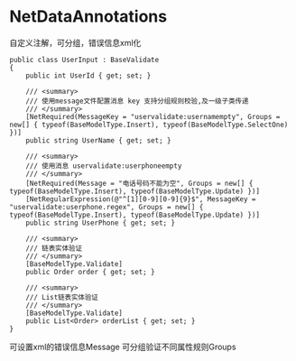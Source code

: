 # NetDataAnnotations
自定义注解，可分组，错误信息xml化

    public class UserInput : BaseValidate
    {
        public int UserId { get; set; }

        /// <summary>
        /// 使用message文件配置消息 key 支持分组规则校验,及一级子类传递
        /// </summary>
        [NetRequired(MessageKey = "uservalidate:usernamempty", Groups = new[] { typeof(BaseModelType.Insert), typeof(BaseModelType.SelectOne) })]
        public string UserName { get; set; }

        /// <summary>
        /// 使用消息 uservalidate:userphoneempty
        /// </summary>
        [NetRequired(Message = "电话号码不能为空", Groups = new[] { typeof(BaseModelType.Insert), typeof(BaseModelType.Update) })]
        [NetRegularExpression(@"^[1][0-9][0-9]{9}$", MessageKey = "uservalidate:userphone.regex", Groups = new[] { typeof(BaseModelType.Insert), typeof(BaseModelType.Update) })]
        public string UserPhone { get; set; }

        /// <summary>
        /// 链表实体验证
        /// </summary>
        [BaseModelType.Validate]
        public Order order { get; set; }

        /// <summary>
        /// List链表实体验证
        /// </summary>
        [BaseModelType.Validate]
        public List<Order> orderList { get; set; }
    }
可设置xml的错误信息Message
可分组验证不同属性规则Groups
